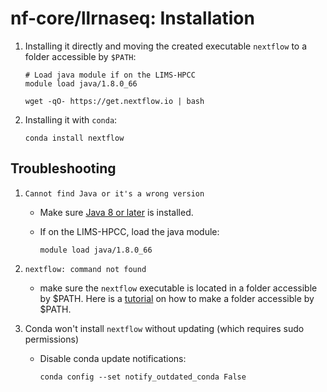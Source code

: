 # nf-core/llrnaseq: Installation

1. Installing it directly and moving the created executable `nextflow` to a
   folder accessible by `$PATH`:
   
   ```console
   # Load java module if on the LIMS-HPCC
   module load java/1.8.0_66

   wget -qO- https://get.nextflow.io | bash
   ```
2. Installing it with `conda`:

   ```console
   conda install nextflow
   ```

## Troubleshooting

1. `Cannot find Java or it's a wrong version`

    - Make sure [Java 8 or
      later](https://www.nextflow.io/docs/latest/getstarted.html#requirements)
      is installed.
    - If on the LIMS-HPCC, load the java module:

      ```console
      module load java/1.8.0_66
      ```
2. `nextflow: command not found`
    - make sure the `nextflow` executable is located in a folder accessible by
      $PATH. Here is a
      [tutorial](https://linuxize.com/post/how-to-add-directory-to-path-in-linux/)
      on how to make a folder accessible by $PATH.

3. Conda won't install `nextflow` without updating (which requires sudo
   permissions)
   - Disable conda update notifications:
     ```console
     conda config --set notify_outdated_conda False
     ```